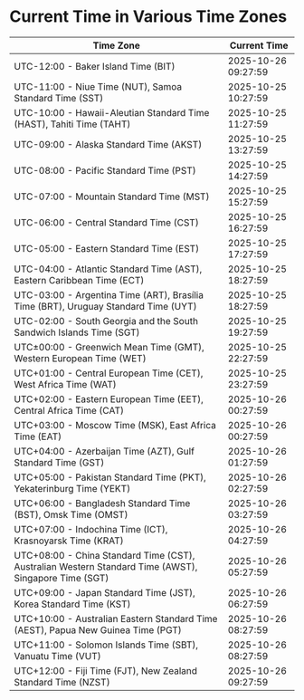 # Current Time in Various Time Zones

| Time Zone | Current Time |
|-----------|--------------|
| UTC-12:00 - Baker Island Time (BIT) | 2025-10-26 09:27:59 |
| UTC-11:00 - Niue Time (NUT), Samoa Standard Time (SST) | 2025-10-25 10:27:59 |
| UTC-10:00 - Hawaii-Aleutian Standard Time (HAST), Tahiti Time (TAHT) | 2025-10-25 11:27:59 |
| UTC-09:00 - Alaska Standard Time (AKST) | 2025-10-25 13:27:59 |
| UTC-08:00 - Pacific Standard Time (PST) | 2025-10-25 14:27:59 |
| UTC-07:00 - Mountain Standard Time (MST) | 2025-10-25 15:27:59 |
| UTC-06:00 - Central Standard Time (CST) | 2025-10-25 16:27:59 |
| UTC-05:00 - Eastern Standard Time (EST) | 2025-10-25 17:27:59 |
| UTC-04:00 - Atlantic Standard Time (AST), Eastern Caribbean Time (ECT) | 2025-10-25 18:27:59 |
| UTC-03:00 - Argentina Time (ART), Brasília Time (BRT), Uruguay Standard Time (UYT) | 2025-10-25 18:27:59 |
| UTC-02:00 - South Georgia and the South Sandwich Islands Time (SGT) | 2025-10-25 19:27:59 |
| UTC±00:00 - Greenwich Mean Time (GMT), Western European Time (WET) | 2025-10-25 22:27:59 |
| UTC+01:00 - Central European Time (CET), West Africa Time (WAT) | 2025-10-25 23:27:59 |
| UTC+02:00 - Eastern European Time (EET), Central Africa Time (CAT) | 2025-10-26 00:27:59 |
| UTC+03:00 - Moscow Time (MSK), East Africa Time (EAT) | 2025-10-26 00:27:59 |
| UTC+04:00 - Azerbaijan Time (AZT), Gulf Standard Time (GST) | 2025-10-26 01:27:59 |
| UTC+05:00 - Pakistan Standard Time (PKT), Yekaterinburg Time (YEKT) | 2025-10-26 02:27:59 |
| UTC+06:00 - Bangladesh Standard Time (BST), Omsk Time (OMST) | 2025-10-26 03:27:59 |
| UTC+07:00 - Indochina Time (ICT), Krasnoyarsk Time (KRAT) | 2025-10-26 04:27:59 |
| UTC+08:00 - China Standard Time (CST), Australian Western Standard Time (AWST), Singapore Time (SGT) | 2025-10-26 05:27:59 |
| UTC+09:00 - Japan Standard Time (JST), Korea Standard Time (KST) | 2025-10-26 06:27:59 |
| UTC+10:00 - Australian Eastern Standard Time (AEST), Papua New Guinea Time (PGT) | 2025-10-26 08:27:59 |
| UTC+11:00 - Solomon Islands Time (SBT), Vanuatu Time (VUT) | 2025-10-26 08:27:59 |
| UTC+12:00 - Fiji Time (FJT), New Zealand Standard Time (NZST) | 2025-10-26 09:27:59 |
